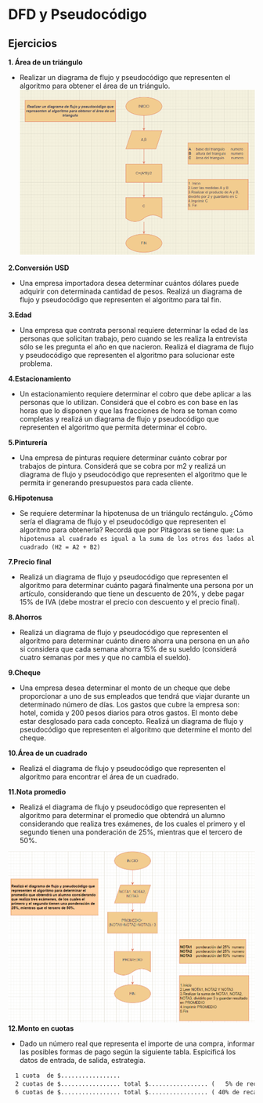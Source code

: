 # DFD y Pseudocódigo

## Ejercicios

**1. Área de un triángulo**
- Realizar un diagrama de flujo y pseudocódigo que representen el algoritmo para obtener el área de un triángulo.
 ![](img_ejercicios/1.png)

**2.Conversión USD**
- Una empresa importadora desea determinar cuántos dólares puede adquirir con determinada cantidad de pesos. Realizá un diagrama de flujo y pseudocódigo que representen el algoritmo para tal fin.

**3.Edad**
- Una empresa que contrata personal requiere determinar la edad de las personas que solicitan trabajo, pero cuando se les realiza la entrevista sólo se les pregunta el año en que nacieron. Realizá el diagrama de flujo y pseudocódigo que representen el algoritmo para solucionar este problema.

**4.Estacionamiento**
- Un estacionamiento requiere determinar el cobro que debe aplicar a las personas que lo utilizan. Considerá que el cobro es con base en las horas que lo disponen y que las fracciones de hora se toman como completas y realizá un diagrama de flujo y pseudocódigo que representen el algoritmo que permita determinar el cobro.

**5.Pinturería**
- Una empresa de pinturas requiere determinar cuánto cobrar por trabajos de pintura. Considerá que se cobra por m2 y realizá un diagrama de flujo y pseudocódigo que representen el algoritmo que le permita ir generando presupuestos para cada cliente.

**6.Hipotenusa**
- Se requiere determinar la hipotenusa de un triángulo rectángulo. ¿Cómo sería el diagrama de flujo y el pseudocódigo que representen el algoritmo para obtenerla? Recordá que por Pitágoras se tiene que: `La hipotenusa al cuadrado es igual a la suma de los otros dos lados al cuadrado (H2 = A2 + B2)`

**7.Precio final**
- Realizá un diagrama de flujo y pseudocódigo que representen el algoritmo para determinar cuánto pagará finalmente una persona por un artículo, considerando que tiene un descuento de 20%, y debe pagar 15% de IVA (debe mostrar el precio con descuento y el precio final).

**8.Ahorros**
- Realizá un diagrama de flujo y pseudocódigo que representen el algoritmo para determinar cuánto dinero ahorra una persona en un año si considera que cada semana ahorra 15% de su sueldo (considerá cuatro semanas por mes y que no cambia el sueldo).

**9.Cheque**
- Una empresa desea determinar el monto de un cheque que debe proporcionar a uno de sus empleados que tendrá que viajar durante un determinado número de días. Los gastos que cubre la empresa son: hotel, comida y 200 pesos diarios para otros gastos. El monto debe estar desglosado para cada concepto. Realizá un diagrama de flujo y pseudocódigo que representen el algoritmo que determine el monto del cheque.

**10.Área de un cuadrado**
- Realizá el diagrama de flujo y pseudocódigo que representen el algoritmo para encontrar el área de un cuadrado.

**11.Nota promedio**
- Realizá el diagrama de flujo y pseudocódigo que representen el algoritmo para determinar el promedio que obtendrá un alumno considerando que realiza tres exámenes, de los cuales el primero y el segundo tienen una ponderación de 25%, mientras que el tercero de 50%.

![](img_ejercicios/11.png)
**12.Monto en cuotas**
- Dado un número real que representa el importe de una compra, informar las posibles formas de pago según la siguiente tabla. Espicificá los datos de entrada, de salida, estrategia.

```cmd
  1 cuota  de $................. 
  2 cuotas de $................. total $................. (   5% de recargo)
  6 cuotas de $................. total $................. ( 40% de recargo)
```